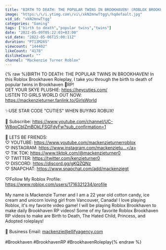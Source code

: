 ```yaml
---
title: "BIRTH TO DEATH: THE POPULAR TWINS IN BROOKHAVEN! (ROBLOX BROOKHAVEN RP)"
image: "https:\/\/i.ytimg.com\/vi\/xkN2mnwTtgg\/hqdefault.jpg"
vid_id: "xkN2mnwTtgg"
categories: "Gaming"
tags: ["birth to death","popular twins","twins"]
date: "2022-05-09T05:22:03+03:00"
vid_date: "2022-05-06T15:00:11Z"
duration: "PT13M26S"
viewcount: "144402"
likeCount: "4178"
dislikeCount: ""
channel: "Mackenzie Turner Roblox"
---
```

{% raw %}BIRTH TO DEATH: THE POPULAR TWINS IN BROOKHAVEN! In this Roblox Brookhaven Roleplay, I take you through the birth to death of popular twins in Brookhaven 🏡RP!<br />GET YOUR SKYE PLUSHIE: <a rel="nofollow" target="blank" href="https://heycuties.com/">https://heycuties.com/</a><br />LISTEN TO GIRLS WORLD OUT NOW: <a rel="nofollow" target="blank" href="https://mackenzieturner.fanlink.to/GirlsWorld">https://mackenzieturner.fanlink.to/GirlsWorld</a><br /><br />✨USE STAR CODE &quot;CUTIES&quot; WHEN BUYING ROBUX!<br /><br />🦄 Subscribe: <a rel="nofollow" target="blank" href="https://www.youtube.com/channel/UC-W8qoCbIZmBOkLFSGFdyFw?sub_confirmation=1">https://www.youtube.com/channel/UC-W8qoCbIZmBOkLFSGFdyFw?sub_confirmation=1</a><br /><br />🦄 LETS BE FRIENDS:<br />♡ YOUTUBE: <a rel="nofollow" target="blank" href="https://www.youtube.com/mackenzieturnerroblox">https://www.youtube.com/mackenzieturnerroblox</a><br />♡ INSTAGRAM: <a rel="nofollow" target="blank" href="https://www.instagram.com/mackenzietu...">https://www.instagram.com/mackenzietu...</a><br />♡ TIK TOK: <a rel="nofollow" target="blank" href="https://www.tiktok.com/@mackenzieturner0">https://www.tiktok.com/@mackenzieturner0</a><br />♡ TWITTER: <a rel="nofollow" target="blank" href="https://twitter.com/kenzieturner0">https://twitter.com/kenzieturner0</a><br />♡ DISCORD: <a rel="nofollow" target="blank" href="https://discord.gg/gKQZQNz">https://discord.gg/gKQZQNz</a><br />♡ SNAPCHAT: <a rel="nofollow" target="blank" href="https://www.snapchat.com/add/mackenziegt">https://www.snapchat.com/add/mackenziegt</a><br /><br />♡Follow My Roblox Profile: <a rel="nofollow" target="blank" href="https://www.roblox.com/users/1716321234/profile">https://www.roblox.com/users/1716321234/profile</a><br /><br />My name is Mackenzie Turner and I am a 22 year old cotton candy, ice cream and unicorn loving girl from Vancouver, Canada! I love playing Roblox, it's my favorite video game! I will be playing Roblox Brookhaven to make daily Brookhaven RP videos! Some of my favorite Roblox Brookhaven RP videos to make are Birth to Death, The Hated Child, Princess, and Adopted roleplays! <br /><br />🦄 Business Email: mackenzie@ellifyagency.com<br /><br />#Brookhaven #BrookhavenRP #BrookhavenRoleplay{% endraw %}
